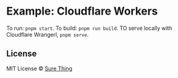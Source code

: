 # Example: Cloudflare Workers

To run: `pnpm start`. To build: `pnpm run build`. TO serve locally with Cloudflare
Wrangerl, `pnpm serve`.

## License

MIT License © [Sure Thing](https://github.com/sure-thing)
